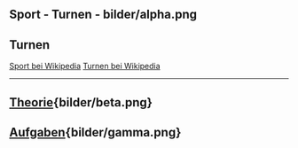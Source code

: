 
Sport - Turnen - bilder/alpha.png
---
## Turnen

[Sport bei Wikipedia](https://de.wikipedia.org/wiki/Sport)
[Turnen bei Wikipedia](https://de.wikipedia.org/wiki/Turnen)

---
## [Theorie](theorie.md){bilder/beta.png}
## [Aufgaben](aufgaben.md){bilder/gamma.png}
